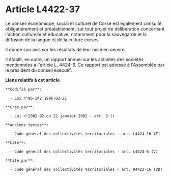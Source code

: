 # Article L4422-37

Le conseil économique, social et culturel de Corse est également consulté, obligatoirement et préalablement, sur tout projet
de délibération concernant l'action culturelle et éducative, notamment pour la sauvegarde et la diffusion de la langue et de
la culture corses. 

Il donne son avis sur les résultats de leur mise en oeuvre. 

Il établit, en outre, un rapport annuel sur les activités des sociétés mentionnées à l'article L. 4424-6. Ce rapport est
adressé à l'Assemblée par le président du conseil exécutif.

**Liens relatifs à cet article**

	**Codifié par**:

	  - Loi n°96-142 1996-02-21

	**Créé par**:

	  - Loi n°2002-92 du 22 janvier 2002 - art. 3 ()

	**Anciens textes**:

	  - Code général des collectivités territoriales - art. L4424-10 (T)

	**Cite**:

	  - Code général des collectivités territoriales - art. L4424-6 (V)

	**Cité par**:

	  - Code général des collectivités territoriales - art. R4422-16 (VD)
